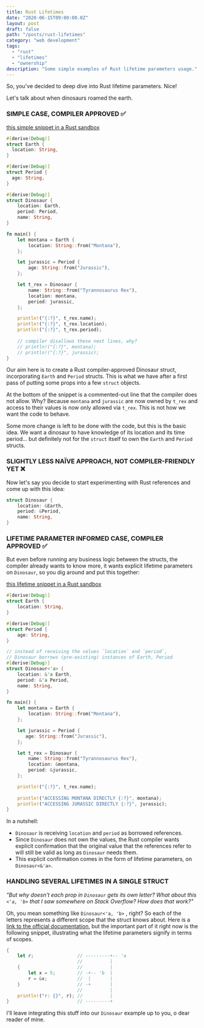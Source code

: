 ```yaml
---
title: Rust Lifetimes
date: "2020-06-15T09:00:00.0Z"
layout: post
draft: false
path: "/posts/rust-lifetimes"
category: "web development"
tags:
  - "rust"
  - "lifetimes"
  - "ownership"
description: "Some simple examples of Rust lifetime parameters usage."
---
```


So, you've decided to deep dive into Rust lifetime parameters. Nice!  

Let's talk about when dinosaurs roamed the earth.  

### SIMPLE CASE, COMPILER APPROVED ✅

[this simple snippet in a Rust sandbox][rust-sandbox:simple]

```rust
#[derive(Debug)]
struct Earth {
  location: String,
}

#[derive(Debug)]
struct Period {
  age: String,
}

#[derive(Debug)]
struct Dinosaur {
    location: Earth,
    period: Period,
    name: String,
}

fn main() {
    let montana = Earth {
        location: String::from("Montana"),
    };

    let jurassic = Period {
        age: String::from("Jurassic"),
    };

    let t_rex = Dinosaur {
        name: String::from("Tyrannosaurus Rex"),
        location: montana,
        period: jurassic,
    };

    println!("{:?}", t_rex.name);
    println!("{:?}", t_rex.location);
    println!("{:?}", t_rex.period);
    
    // compiler disallows these next lines, why?
    // println!("{:?}", montana); 
    // println!("{:?}", jurassic); 
}
```

Our aim here is to create a Rust compiler-approved Dinosaur struct, incorporating `Earth` and `Period` structs. This is what we have after a first pass of putting some props into a few `struct` objects.  

At the bottom of the snippet is a commented-out line that the compiler does not allow. Why? Because `montana` and `jurassic` are now owned by `t_rex` and access to their values is now only allowed via `t_rex`. This is not how we want the code to behave.

Some more change is left to be done with the code, but this is the basic idea. We want a dinosaur to have knowledge of its location and its time period... but definitely not for the `struct` itself to own the `Earth` and `Period` structs.

### SLIGHTLY LESS NAÏVE APPROACH, NOT COMPILER-FRIENDLY YET ❌

Now let's say you decide to start experimenting with Rust references and come up with this idea:

```rust
struct Dinosaur {
    location: &Earth,
    period: &Period,
    name: String,
}
```

### LIFETIME PARAMETER INFORMED CASE, COMPILER APPROVED ✅

But even before running any business logic between the structs, the compiler already wants to know more, it wants explicit lifetime parameters on `Dinosaur`, so you dig around and put this together:

[this lifetime snippet in a Rust sandbox][rust-sandbox:with-lifetime-a]

```rust
#[derive(Debug)]
struct Earth {
    location: String,
}

#[derive(Debug)]
struct Period {
    age: String,
}

// instead of receiving the values `location` and `period`,
// Dinosaur borrows (pre-existing) instances of Earth, Period
#[derive(Debug)]
struct Dinosaur<'a> {
    location: &'a Earth,
    period: &'a Period,
    name: String,
}

fn main() {
    let montana = Earth {
        location: String::from("Montana"),
    };

    let jurassic = Period {
       age: String::from("Jurassic"),
    };

    let t_rex = Dinosaur {
        name: String::from("Tyrannosaurus Rex"),
        location: &montana,
        period: &jurassic,
    };

    println!("{:?}", t_rex.name);
    
    println!("ACCESSING MONTANA DIRECTLY {:?}", montana); 
    println!("ACCESSING JURASSIC DIRECTLY {:?}", jurassic); 
}
```

In a nutshell:

- `Dinosaur` is receiving `location` and `period` as borrowed references. 
- Since `Dinosaur` does not own the values, the Rust compiler wants explicit confirmation that the original value that the references refer to will still be valid as long as `Dinosaur` needs them.
- This explicit confirmation comes in the form of lifetime parameters, on `Dinosaur<&'a>`.

### HANDLING SEVERAL LIFETIMES IN A SINGLE STRUCT

_"But why doesn't each prop in `Dinosaur` gets its own letter? What about this `<'a, 'b>` that I saw somewhere on Stack Overflow? How does that work?"_

Oh, you mean something like `Dinosaur<'a, 'b>` , right? So each of the letters represents a different scope that the struct knows about. Here is a [link to the official documentation][rust-book:borrow-checker], but the important part of it right now is the following snippet, illustrating what the lifetime parameters signify in terms of scopes.

```rust
{
    let r;                // ---------+-- 'a
                          //          |
    {                     //          |
        let x = 5;        // -+-- 'b  |
        r = &x;           //  |       |
    }                     // -+       |
                          //          |
    println!("r: {}", r); //          |
}                         // ---------+
```

I'll leave integrating this stuff into our `Dinosaur` example up to you, o dear reader of mine.

[rust-sandbox:simple]: https://play.rust-lang.org/?version=stable&mode=debug&edition=2015&code=%23!%5Ballow(unused)%5D%0A%23%5Bderive(Debug)%5D%0Astruct%20Earth%20%7B%0A%20%20%20%20location%3A%20String%2C%0A%7D%0A%0A%23%5Bderive(Debug)%5D%0Astruct%20Period%20%7B%0A%20%20%20%20age%3A%20String%2C%0A%7D%0A%0A%23%5Bderive(Debug)%5D%0Astruct%20Dinosaur%20%7B%0A%20%20%20%20location%3A%20Earth%2C%0A%20%20%20%20period%3A%20Period%2C%0A%20%20%20%20name%3A%20String%2C%0A%7D%0A%0Afn%20main()%20%7B%0A%20%20%20%20let%20montana%20%3D%20Earth%20%7B%0A%20%20%20%20%20%20%20%20location%3A%20String%3A%3Afrom(%22Montana%22)%2C%0A%20%20%20%20%7D%3B%0A%0A%20%20%20%20let%20jurassic%20%3D%20Period%20%7B%0A%20%20%20%20%20%20%20%20age%3A%20String%3A%3Afrom(%22Jurassic%22)%2C%0A%20%20%20%20%7D%3B%0A%0A%20%20%20%20let%20t_rex%20%3D%20Dinosaur%20%7B%0A%20%20%20%20%20%20%20%20name%3A%20String%3A%3Afrom(%22Tyrannosaurus%20Rex%22)%2C%0A%20%20%20%20%20%20%20%20location%3A%20montana%2C%0A%20%20%20%20%20%20%20%20period%3A%20jurassic%2C%0A%20%20%20%20%7D%3B%0A%0A%20%20%20%20println!(%22%7B%3A%3F%7D%22%2C%20t_rex)%3B%0A%7D%0A

[rust-sandbox:with-lifetime-a]: https://play.rust-lang.org/?version=stable&mode=debug&edition=2015&code=%23%5Bderive(Debug)%5D%0Astruct%20Earth%20%7B%0A%20%20location%3A%20String%2C%0A%7D%0A%0A%23%5Bderive(Debug)%5D%0Astruct%20Period%20%7B%0A%20%20%20%20age%3A%20String%2C%0A%7D%0A%0A%23%5Bderive(Debug)%5D%0A%2F%2F%20instead%20of%20receiving%20the%20values%20%60location%60%20and%20%60period%60%2C%0A%2F%2F%20Dinosaur%20borrows%20(pre-existing)%20instances%20of%20Earth%2C%20Period%0Astruct%20Dinosaur%3C'a%3E%20%7B%0A%20%20%20%20location%3A%20%26'a%20Earth%2C%0A%20%20%20%20period%3A%20%26'a%20Period%2C%0A%20%20%20%20name%3A%20String%2C%0A%7D%0A%0A%0Afn%20main()%20%7B%0A%20%20let%20montana%20%3D%20Earth%20%7B%0A%20%20%20%20location%3A%20String%3A%3Afrom(%22Montana%22)%2C%0A%20%20%20%20%7D%3B%0A%0A%20%20%20%20let%20jurassic%20%3D%20Period%20%7B%0A%20%20%20%20%20%20age%3A%20String%3A%3Afrom(%22Jurassic%22)%2C%0A%20%20%20%20%7D%3B%0A%0A%20%20%20%20let%20t_rex%20%3D%20Dinosaur%20%7B%0A%20%20%20%20%20%20name%3A%20String%3A%3Afrom(%22Tyrannosaurus%20Rex%22)%2C%0A%20%20%20%20%20%20%20%20location%3A%20%26montana%2C%0A%20%20%20%20%20%20%20%20period%3A%20%26jurassic%2C%0A%20%20%20%20%7D%3B%0A%0A%20%20%20%20println!(%22%7B%3A%3F%7D%22%2C%20t_rex.name)%3B%0A%20%20%20%20%0A%20%20%20%20println!(%22ACCESSING%20MONTANA%20DIRECTLY%20%7B%3A%3F%7D%22%2C%20montana)%3B%20%0A%20%20%20%20println!(%22ACCESSING%20JURASSIC%20DIRECTLY%20%7B%3A%3F%7D%22%2C%20jurassic)%3B%20%0A%7D

[rust-book:borrow-checker]: https://doc.rust-lang.org/book/ch10-03-lifetime-syntax.html?highlight=%27b#the-borrow-checker